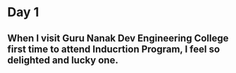 # Day 1
## When I visit **Guru Nanak Dev Engineering College** first time to attend **Inducrtion Program**, I feel so delighted and lucky one.


